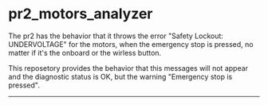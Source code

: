 pr2_motors_analyzer
======

The pr2 has the behavior that it throws the error "Safety Lockout: UNDERVOLTAGE" for the motors, when 
the emergency stop is pressed, no matter if it's the onboard or the wirless button.

This reposetory provides the behavior that this messages will not appear and the diagnostic status is OK, 
but the warning "Emergency stop is pressed".

---
